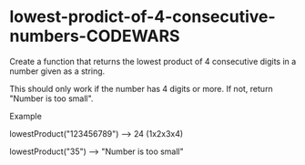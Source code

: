# lowest-prodict-of-4-consecutive-numbers-CODEWARS

Create a function that returns the lowest product of 4 consecutive digits in a number given as a string.

This should only work if the number has 4 digits or more. If not, return "Number is too small".

Example


lowestProduct("123456789") --> 24 (1x2x3x4)


lowestProduct("35") --> "Number is too small"
